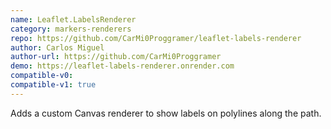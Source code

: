 ```yaml
---
name: Leaflet.LabelsRenderer
category: markers-renderers
repo: https://github.com/CarMi0Proggramer/leaflet-labels-renderer
author: Carlos Miguel
author-url: https://github.com/CarMi0Proggramer
demo: https://leaflet-labels-renderer.onrender.com
compatible-v0:
compatible-v1: true
---
```


Adds a custom Canvas renderer to show labels on polylines along the path.
